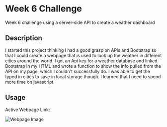 # Week 6 Challenge

Week 6 challenge using a server-side API to create a weather dashboard

## Description

I started this project thinking I had a good grasp on APIs and Bootstrap so that I could create a webpage that is used to look up the weather in different cities around the world. I got an Api key for a weather database and linked Bootstrap in my HTML and wrote a function to show the info pulled from the API on my page, which I couldn't successfully do. I was able to get the typed in cities to save in local storage though. I learned that I need to spend more time on javascript.

## Usage

Active Webpage Link:

![Webpage Image](images/Screenshot.png)
